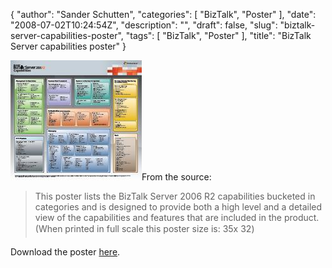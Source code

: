 {
  "author": "Sander Schutten",
  "categories": [
    "BizTalk",
    "Poster"
  ],
  "date": "2008-07-02T10:24:54Z",
  "description": "",
  "draft": false,
  "slug": "biztalk-server-capabilities-poster",
  "tags": [
    "BizTalk",
    "Poster"
  ],
  "title": "BizTalk Server capabilities poster"
}


[![](images/biztalkcapabilitiesposter.jpg "biztalkcapabilitiesposter")](None)From the source:

> <span>This poster lists the BizTalk Server 2006 R2 capabilities bucketed in categories and is designed to provide both a high level and a detailed view of the capabilities and features that are included in the product. (When printed in full scale this poster size is: 35&#148;x 32&#148;)</span>

Download the poster [here](http://www.microsoft.com/downloads/details.aspx?familyid=34F41573-C552-466F-B531-32CB09A57CDD&displaylang=en).

 

 

